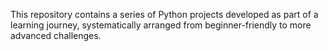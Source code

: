 This repository contains a series of Python projects developed as part of a learning journey, systematically arranged from beginner-friendly to more advanced challenges.
